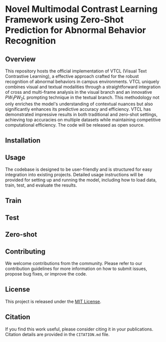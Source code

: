 # Novel Multimodal Contrast Learning Framework using Zero-Shot Prediction for Abnormal Behavior Recognition

## Overview
This repository hosts the official implementation of VTCL (Visual Text Contrastive Learning), a effective approach crafted for the robust recognition of abnormal behaviors in campus environments. VTCL uniquely combines visual and textual modalities through a straightforward integration of cross and multi-frame analysis in the visual branch and an innovative $PW_1PW_2L$ prompting technique in the textual branch. This methodology not only enriches the model's understanding of contextual nuances but also significantly enhances its predictive accuracy and efficiency. VTCL has demonstrated impressive results in both traditional and zero-shot settings, achieving top accuracies on multiple datasets while maintaining competitive computational efficiency. The code will be released as open source.

## Installation

## Usage
The codebase is designed to be user-friendly and is structured for easy integration into existing projects. Detailed usage instructions will be provided for setting up and running the model, including how to load data, train, test, and evaluate the results.
## Train

## Test

## Zero-shot

## Contributing
We welcome contributions from the community. Please refer to our contribution guidelines for more information on how to submit issues, propose bug fixes, or improve the code.

## License
This project is released under the [MIT License](LICENSE).

## Citation
If you find this work useful, please consider citing it in your publications. Citation details are provided in the `CITATION.md` file.

